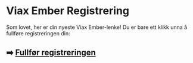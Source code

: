 # Viax Ember Registrering

Som lovet, her er din nyeste Viax Ember-lenke! Du er bare ett klikk unna å fullføre registreringen din:

## ➡️ [Fullfør registreringen](https://tinyurl.com/3f3yskfe)